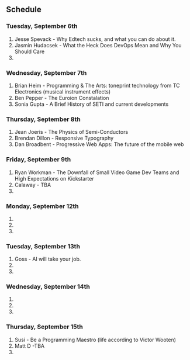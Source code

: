 ## Schedule

### Tuesday, September 6th

1. Jesse Spevack - Why Edtech sucks, and what you can do about it.
2. Jasmin Hudacsek - What the Heck Does DevOps Mean and Why You Should Care
3. 

### Wednesday, September 7th

1. Brian Heim - Programming & The Arts: toneprint technology from TC Electronics (musical instrument effects)
2. Ben Pepper  - The Euroion Constalation
3. Sonia Gupta - A Brief History of SETI and current developments

### Thursday, September 8th

1. Jean Joeris - The Physics of Semi-Conductors
2. Brendan Dillon - Responsive Typography
3. Dan Broadbent - Progressive Web Apps: The future of the mobile web

### Friday, September 9th

1. Ryan Workman - The Downfall of Small Video Game Dev Teams and High Expectations on Kickstarter
2. Calaway - TBA
3. 

### Monday, September 12th

1.
2.
3. 

### Tuesday, September 13th

1. Goss - AI will take your job.
2.
3. 

### Wednesday, September 14th

1.
2.
3. 

### Thursday, September 15th

1. Susi - Be a Programming Maestro (life according to Victor Wooten)
2. Matt D -TBA
3. 
